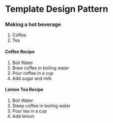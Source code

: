 # Template Design Pattern

### Making a hot beverage 
1. Coffee
2. Tea

#### Coffee Recipe
1. Boil Water
2. Brew coffee in boiling water
3. Pour coffee in a cup
4. Add sugar and milk

#### Lemon Tea Recipe
1. Boil Water
2. Steep coffee in boiling water
3. Pour tea in a cup
4. Add lemon